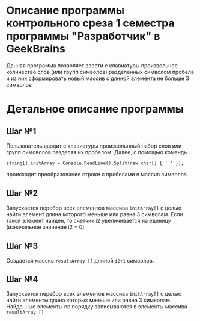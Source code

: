 # **Описание программы контрольного среза 1 семестра программы "Разработчик" в GeekBrains**

Данная программа позволяет ввести с клавиатуры произвольное количество слов (или групп символов) разделенных символом пробела и из них сформировать новый массив с длиной элемента не больше 3 символов

# Детальное описание программы

## Шаг №1

Пользователь вводит с клавиатуры произвольноый набор слов или групп симоволов разделяя их пробелом. Далее, с помощью команды

    string[] initArray = Console.ReadLine().Split(new char[] { ' ' });

происходит преобразование строки с пробелами в массив символов

## Шаг №2

Запускается перебор всех элементов массива `initArray[]` с целью найти элемент длина которого меньше или равна 3 символам. Если такой элемент найден, то счетчик i2 увеличивается на единицу (изначальное значение i2 = 0)

## Шаг №3

Создается массив `resultArray []` длиной `i2+1` символов.

## Шаг №4

Запускается перебор всех элементов массива `initArray[]` с целью найти элементы длина которых меньше или равна 3 символам. Найденные элементы по порядку записываются в элементы массива `resultArray []`